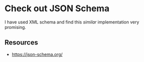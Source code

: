# Check out JSON Schema

I have used XML schema and find this _similar_ implementation very promising.

## Resources

- https://json-schema.org/
